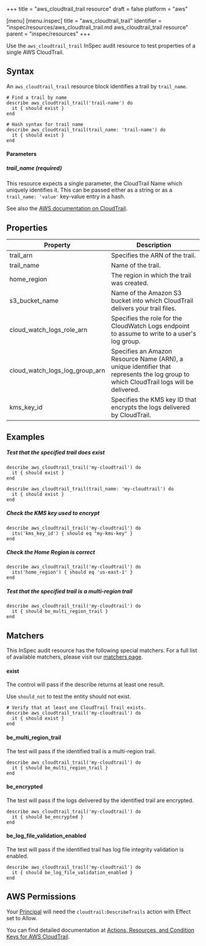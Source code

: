 +++
title = "aws_cloudtrail_trail resource"
draft = false
platform = "aws"

[menu]
  [menu.inspec]
    title = "aws_cloudtrail_trail"
    identifier = "inspec/resources/aws_cloudtrail_trail.md aws_cloudtrail_trail resource"
    parent = "inspec/resources"
+++


Use the `aws_cloudtrail_trail` InSpec audit resource to test properties of a single AWS CloudTrail.

## Syntax

An `aws_cloudtrail_trail` resource block identifies a trail by `trail_name`.

    # Find a trail by name
    describe aws_cloudtrail_trail('trail-name') do
      it { should exist }
    end

    # Hash syntax for trail name
    describe aws_cloudtrail_trail(trail_name: 'trail-name') do
      it { should exist }
    end

#### Parameters

##### trail\_name _(required)_
This resource expects a single parameter, the CloudTrail Name which uniquely identifies it. 
This can be passed either as a string or as a `trail_name: 'value'` key-value entry in a hash.

See also the [AWS documentation on CloudTrail](https://docs.aws.amazon.com/cloudtrail/index.html#lang/en_us).

## Properties

|Property                            | Description|
| ---                                | --- |
|trail\_arn                          | Specifies the ARN of the trail. |
|trail\_name                         | Name of the trail. |
|home\_region                        | The region in which the trail was created.  |
|s3\_bucket\_name                    | Name of the Amazon S3 bucket into which CloudTrail delivers your trail files. |
|cloud\_watch\_logs\_role\_arn       | Specifies the role for the CloudWatch Logs endpoint to assume to write to a user's log group. |
|cloud\_watch\_logs\_log\_group\_arn | Specifies an Amazon Resource Name (ARN), a unique identifier that represents the log group to which CloudTrail logs will be delivered. |
|kms\_key\_id                        | Specifies the KMS key ID that encrypts the logs delivered by CloudTrail.  |

## Examples

##### Test that the specified trail does exist
    describe aws_cloudtrail_trail('my-cloudtrail') do
      it { should exist }
    end
    
    describe aws_cloudtrail_trail(trail_name: 'my-cloudtrail') do
      it { should exist }
    end
    
##### Check the KMS key used to encrypt
    describe aws_cloudtrail_trail('my-cloudtrail') do
      its('kms_key_id') { should eq "my-kms-key" }
    end

##### Check the Home Region is correct
    describe aws_cloudtrail_trail('my-cloudtrail') do
      its('home_region') { should eq 'us-east-1' }
    end

##### Test that the specified trail is a multi-region trail
    describe aws_cloudtrail_trail('my-cloudtrail') do
      it { should be_multi_region_trail }
    end

## Matchers

This InSpec audit resource has the following special matchers. For a full list of available matchers, please visit our [matchers page](https://www.inspec.io/docs/reference/matchers/).

#### exist

The control will pass if the describe returns at least one result.

Use `should_not` to test the entity should not exist.

    # Verify that at least one CloudTrail Trail exists.
    describe aws_cloudtrail_trail('my-cloudtrail') do
      it { should exist }
    end

#### be\_multi\_region\_trail

The test will pass if the identified trail is a multi-region trail.

    describe aws_cloudtrail_trail('my-cloudtrail') do
      it { should be_multi_region_trail }
    end

#### be\_encrypted

The test will pass if the logs delivered by the identified trail are encrypted.

    describe aws_cloudtrail_trail('my-cloudtrail') do
      it { should be_encrypted }
    end

#### be\_log\_file\_validation\_enabled

The test will pass if the identified trail has log file integrity validation is enabled.

    describe aws_cloudtrail_trail('my-cloudtrail') do
      it { should be_log_file_validation_enabled }
    end

## AWS Permissions

Your [Principal](https://docs.aws.amazon.com/IAM/latest/UserGuide/intro-structure.html#intro-structure-principal) will need the `cloudtrail:DescribeTrails` action with Effect set to Allow.

You can find detailed documentation at [Actions, Resources, and Condition Keys for AWS CloudTrail](https://docs.aws.amazon.com/IAM/latest/UserGuide/list_awscloudtrail.html).
